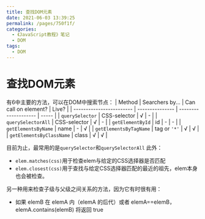 ```yaml
---
title: 查找DOM元素
date: 2021-06-03 13:39:25
permalink: /pages/750f1f/
categories:
  - 《JavaScript教程》笔记
  - DOM
tags:
  - DOM
---
```


# 查找DOM元素

有6中主要的方法，可以在DOM中搜索节点：
| Method                   | Searchers by... | Can call on element? | Live? |
| ------------------------ | --------------- | -------------------- | ----- |
| `querySelector`          | CSS-selector    | √                    | -     |
| `querySelectorAll`       | CSS-selector    | √                    | -     |
| `getElementById`         | id              | -                    | -     |
| `getElementsByName`      | name            | -                    | √     |
| `getElementsByTagName`   | tag or `'*'`    | √                    | √     |
| `getElementsByClassName` | class           | √                    | √     |

目前为止，最常用的是`querySelector`和`querySelectorAll`
此外：
* `elem.matches(css)`用于检查elem与给定的CSS选择器是否匹配
* `elem.closest(css)`用于查找与给定CSS选择器匹配的最近的祖先，elem本身也会被检查。

另一种用来检查子级与父级之间关系的方法，因为它有时很有用：

* 如果 elemB 在 elemA 内（elemA 的后代）或者 elemA==elemB，elemA.contains(elemB) 将返回 true